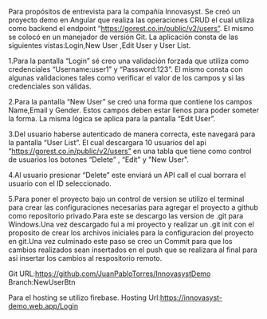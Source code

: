 Para propósitos de entrevista para la compañía Innovasyst. Se creó un proyecto demo en Angular que realiza las operaciones CRUD el cual utiliza como backend el endpoint “https://gorest.co.in/public/v2/users”. El mismo se colocó en un manejador de versión Git. La aplicación consta de las siguientes vistas:Login,New User ,Edit User y User List.

1.Para la pantalla “Login” sé creo una validación forzada que utiliza como credenciales “Username:user1” y “Password:123”. El mismo consta con algunas validaciones tales como verificar el valor de los campos y si las credenciales son válidas.

2.Para la pantalla “New User” se creó una forma que contiene los campos Name,Email y Gender. Estos campos deben estar llenos para poder someter la forma. La misma lógica se aplica para la pantalla “Edit User”.

3.Del usuario haberse autenticado de manera correcta, este navegará para la pantalla “User List”. El cual descargara 10 usuarios del api “https://gorest.co.in/public/v2/users” en una tabla que tiene como control de usuarios los botones “Delete” , “Edit” y "New User".

4.Al usuario presionar “Delete” este enviará un API call el cual borrara el usuario con el ID seleccionado.

5.Para poner el proyecto bajo un control de version se utilizo el terminal para crear las configuraciones necesarias para agregar el proyecto a github como repositorio privado.Para este se descargo las version de .git para Windows.Una vez descargado fui a mi proyecto y realizar un .git init con el proposito de crear los archivos iniciales para la configuracion del proyecto en git.Una vez culminado este paso se creo un Commit para que los cambios realizados sean insertados en el push que se realizara al final para asi insertar los cambios al respositorio remoto.

Git URL:https://github.com/JuanPabloTorres/InnovasystDemo Branch:NewUserBtn

Para el hosting se utilizo firebase.
Hosting Url:https://innovasyst-demo.web.app/Login
